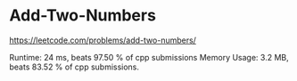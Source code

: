 # Add-Two-Numbers
https://leetcode.com/problems/add-two-numbers/

Runtime: 24 ms, beats 97.50 % of cpp submissions
Memory Usage: 3.2 MB, beats 83.52 % of cpp submissions.

